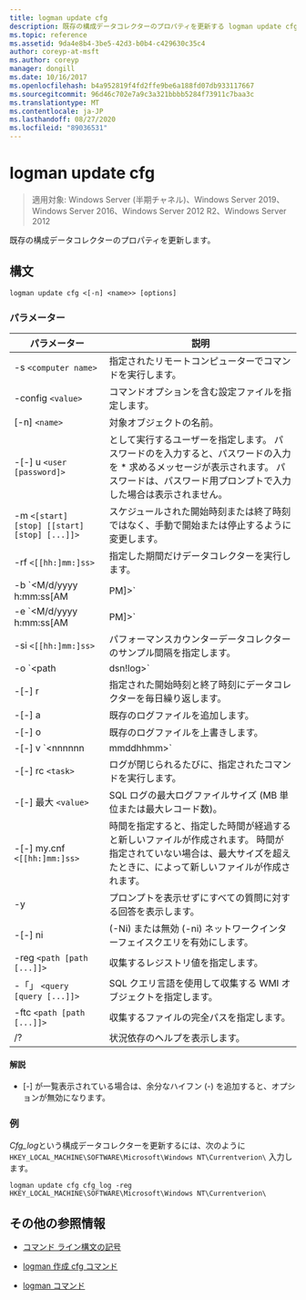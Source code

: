 ```yaml
---
title: logman update cfg
description: 既存の構成データコレクターのプロパティを更新する logman update cfg コマンドの参照記事です。
ms.topic: reference
ms.assetid: 9da4e8b4-3be5-42d3-b0b4-c429630c35c4
author: coreyp-at-msft
ms.author: coreyp
manager: dongill
ms.date: 10/16/2017
ms.openlocfilehash: b4a952819f4fd2ffe9be6a188fd07db933117667
ms.sourcegitcommit: 96d46c702e7a9c3a321bbbb5284f73911c7baa3c
ms.translationtype: MT
ms.contentlocale: ja-JP
ms.lasthandoff: 08/27/2020
ms.locfileid: "89036531"
---
```

# <a name="logman-update-cfg"></a>logman update cfg

> 適用対象: Windows Server (半期チャネル)、Windows Server 2019、Windows Server 2016、Windows Server 2012 R2、Windows Server 2012

既存の構成データコレクターのプロパティを更新します。

## <a name="syntax"></a>構文

```
logman update cfg <[-n] <name>> [options]
```

### <a name="parameters"></a>パラメーター


| パラメーター | 説明 |
| --------- | ----------- |
| -s `<computer name>` | 指定されたリモートコンピューターでコマンドを実行します。 |
| -config `<value>` | コマンドオプションを含む設定ファイルを指定します。 |
| [-n] `<name>` | 対象オブジェクトの名前。 |
| -[-] u `<user [password]>` | として実行するユーザーを指定します。 パスワードのを入力すると、パスワードの入力を \* 求めるメッセージが表示されます。 パスワードは、パスワード用プロンプトで入力した場合は表示されません。 |
| -m `<[start] [stop] [[start] [stop] [...]]>` | スケジュールされた開始時刻または終了時刻ではなく、手動で開始または停止するように変更します。 |
| -rf `<[[hh:]mm:]ss>` | 指定した期間だけデータコレクターを実行します。 |
| -b `<M/d/yyyy h:mm:ss[AM|PM]>` | 指定された時間にデータの収集を開始します。 |
| -e `<M/d/yyyy h:mm:ss[AM|PM]>` | 指定された時間にデータ収集を終了します。 |
| -si `<[[hh:]mm:]ss>` | パフォーマンスカウンターデータコレクターのサンプル間隔を指定します。 |
| -o `<path|dsn!log>` | SQL データベースの出力ログファイルまたは DSN およびログセット名を指定します。 |
| -[-] r | 指定された開始時刻と終了時刻にデータコレクターを毎日繰り返します。 |
| -[-] a | 既存のログファイルを追加します。 |
| -[-] o | 既存のログファイルを上書きします。 |
| -[-] v `<nnnnnn|mmddhhmm>` | ファイルのバージョン管理情報をログファイル名の末尾にアタッチします。 |
| -[-] rc `<task>` | ログが閉じられるたびに、指定されたコマンドを実行します。 |
| -[-] 最大 `<value>` | SQL ログの最大ログファイルサイズ (MB 単位または最大レコード数)。 |
| -[-] my.cnf `<[[hh:]mm:]ss>` | 時間を指定すると、指定した時間が経過すると新しいファイルが作成されます。 時間が指定されていない場合は、最大サイズを超えたときに、によって新しいファイルが作成されます。 |
| -y | プロンプトを表示せずにすべての質問に対する回答を表示します。 |
| -[-] ni | (-Ni) または無効 (-ni) ネットワークインターフェイスクエリを有効にします。 |
| -reg `<path [path [...]]>` | 収集するレジストリ値を指定します。 |
| -「」 `<query [query [...]]>` | SQL クエリ言語を使用して収集する WMI オブジェクトを指定します。 |
| -ftc `<path [path [...]]>` | 収集するファイルの完全パスを指定します。 |
| /? | 状況依存のヘルプを表示します。 |

#### <a name="remarks"></a>解説

- [-] が一覧表示されている場合は、余分なハイフン (-) を追加すると、オプションが無効になります。

### <a name="examples"></a>例

*Cfg_log*という構成データコレクターを更新するには、次のように `HKEY_LOCAL_MACHINE\SOFTWARE\Microsoft\Windows NT\Currentverion\` 入力します。

```
logman update cfg cfg_log -reg HKEY_LOCAL_MACHINE\SOFTWARE\Microsoft\Windows NT\Currentverion\
```

## <a name="additional-references"></a>その他の参照情報

- [コマンド ライン構文の記号](command-line-syntax-key.md)

- [logman 作成 cfg コマンド](logman-create-cfg.md)

- [logman コマンド](logman.md)
